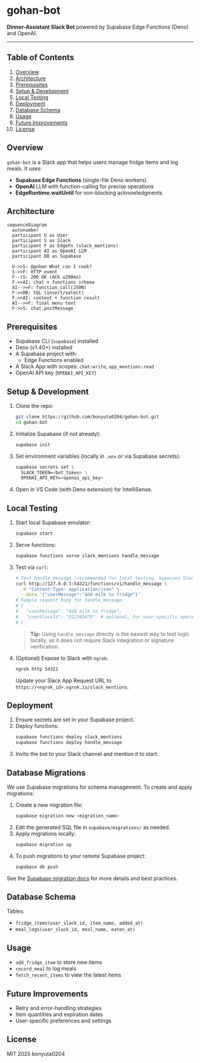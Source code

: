 # gohan-bot

**Dinner-Assistant Slack Bot** powered by Supabase Edge Functions (Deno) and OpenAI.

---

## Table of Contents
1. [Overview](#overview)
2. [Architecture](#architecture)
3. [Prerequisites](#prerequisites)
4. [Setup & Development](#setup--development)
5. [Local Testing](#local-testing)
6. [Deployment](#deployment)
7. [Database Schema](#database-schema)
8. [Usage](#usage)
9. [Future Improvements](#future-improvements)
10. [License](#license)

## Overview
`gohan-bot` is a Slack app that helps users manage fridge items and log meals. It uses:
- **Supabase Edge Functions** (single-file Deno workers)
- **OpenAI** LLM with function-calling for precise operations
- **EdgeRuntime.waitUntil** for non-blocking acknowledgments

## Architecture

```mermaid
sequenceDiagram
  autonumber
  participant U as User
  participant S as Slack
  participant F as EdgeFn (slack_mentions)
  participant AI as OpenAI LLM
  participant DB as Supabase

  U->>S: @gohan What can I cook?
  S->>F: HTTP event
  F--)S: 200 OK (ACK ≤200ms)
  F->>AI: chat + functions schema
  AI-->>F: function_call(JSON)
  F->>DB: SQL (insert/select)
  F->>AI: context + function result
  AI-->>F: final menu text
  F->>S: chat.postMessage
```

## Prerequisites
- Supabase CLI (`supabase`) installed
- Deno (v1.40+) installed
- A Supabase project with:
  - Edge Functions enabled
- A Slack App with scopes: `chat:write`, `app_mentions:read`
- OpenAI API key (`OPENAI_API_KEY`)

## Setup & Development

1. Clone the repo:
   ```bash
   git clone https://github.com/bonyuta0204/gohan-bot.git
   cd gohan-bot
   ```
2. Initialize Supabase (if not already):
   ```bash
   supabase init
   ```
3. Set environment variables (locally in `.env` or via Supabase secrets):
   ```bash
   supabase secrets set \
     SLACK_TOKEN=<bot_token> \
     OPENAI_API_KEY=<openai_api_key>
   ```
4. Open in VS Code (with Deno extension) for IntelliSense.

## Local Testing

1. Start local Supabase emulator:
   ```bash
   supabase start
   ```
2. Serve functions:
   ```bash
   supabase functions serve slack_mentions handle_message
   ```
3. Test via `curl`:
   ```bash
   # Test handle_message (recommended for local testing, bypasses Slack)
   curl http://127.0.0.1:54321/functions/v1/handle_message \
     -H "Content-Type: application/json" \
     --data '{"userMessage":"Add milk to fridge"}'
   # Sample request body for handle_message:
   # {
   #   "userMessage": "Add milk to fridge",
   #   "userSlackId": "U12345678"  # optional, for user-specific operations
   # }
   ```
   > **Tip:** Using `handle_message` directly is the easiest way to test logic locally, as it does not require Slack integration or signature verification.
4. (Optional) Expose to Slack with `ngrok`:
   ```bash
   ngrok http 54321
   ```
   Update your Slack App Request URL to `https://<ngrok_id>.ngrok.io/slack_mentions`.

## Deployment

1. Ensure secrets are set in your Supabase project.
2. Deploy functions:
   ```bash
   supabase functions deploy slack_mentions
   supabase functions deploy handle_message
   ```
3. Invite the bot to your Slack channel and mention it to start.

## Database Migrations

We use Supabase migrations for schema management. To create and apply migrations:

1. Create a new migration file:
   ```bash
   supabase migration new <migration_name>
   ```
2. Edit the generated SQL file in `supabase/migrations/` as needed.
3. Apply migrations locally:
   ```bash
   supabase migration up
   ```
4. To push migrations to your remote Supabase project:
   ```bash
   supabase db push
   ```

See the [Supabase migration docs](https://supabase.com/docs/guides/deployment/database-migrations) for more details and best practices.

## Database Schema

Tables:
- `fridge_items(user_slack_id, item_name, added_at)`
- `meal_logs(user_slack_id, meal_name, eaten_at)`

## Usage
- `add_fridge_item` to store new items
- `record_meal` to log meals
- `fetch_recent_items` to view the latest items

## Future Improvements
- Retry and error-handling strategies
- Item quantities and expiration dates
- User-specific preferences and settings

## License
MIT 2025 bonyuta0204
